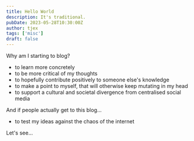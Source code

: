 ```yaml
---
title: Hello World
description: It's traditional.
pubDate: 2023-05-28T10:30:00Z
author: tjex
tags: ['misc']
draft: false
---
```


Why am I starting to blog? 

- to learn more concretely
- to be more critical of my thoughts
- to hopefully contribute positively to someone else's knowledge
- to make a point to myself, that will otherwise keep mutating in my head
- to support a cultural and societal divergence from centralised social media

And if people actually get to this blog...

- to test my ideas against the chaos of the internet

Let's see...

